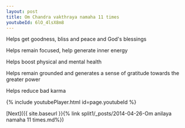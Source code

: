 ```yaml
---
layout: post
title: Om Chandra vakthraya namaha 11 times
youtubeId: 6lO_4lsX8m8
---
```

 
 
Helps get goodness, bliss and peace and God's blessings
 
Helps remain focused, help generate inner energy 
 
Helps boost physical and mental health 
 
Helps remain grounded and generates a sense of gratitude towards the greater power 
 
Helps reduce bad karma
 
 
 
 


{% include youtubePlayer.html id=page.youtubeId %}
 
[Next]({{ site.baseurl }}{% link  split1/_posts/2014-04-26-Om anilaya namaha 11 times.md%})
 
